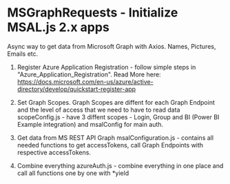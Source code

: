 # MSGraphRequests - Initialize MSAL.js 2.x apps
Async way to get data from Microsoft Graph with Axios. Names, Pictures, Emails etc.
1. Register Azure Application Registration - follow simple steps in "Azure_Application_Registration".
   Read More here: https://docs.microsoft.com/en-us/azure/active-directory/develop/quickstart-register-app

2. Set Graph Scopes.
   Graph Scopes are diffent for each Graph Endpoint and the level of access that we need to have to read data
   scopeConfig.js - have 3 diffent scopes - Login, Group and BI (Power BI Example integration) and msalConfig for main auth.
   
3. Get data from MS REST API Graph
   msalConfiguration.js - contains all needed functions to get accessTokens, call Graph Endpoints with respective accessTokens.
 
4. Combine everything
   azureAuth.js - combine everything in one place and call all functions one by one with *yield
   

